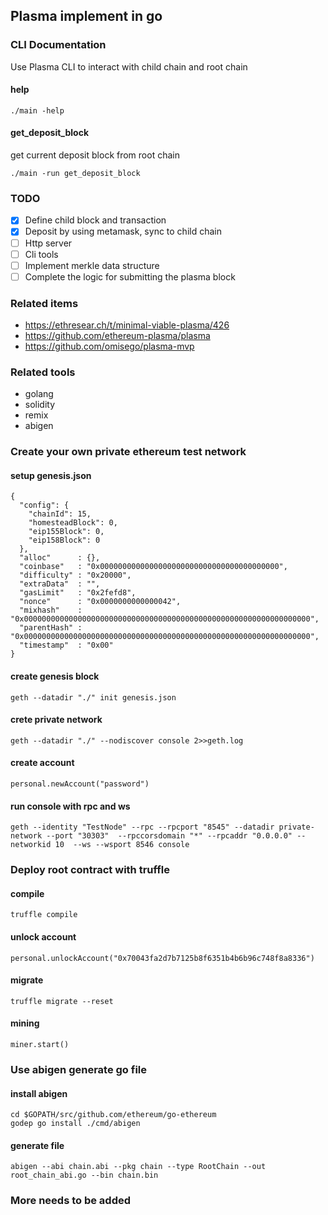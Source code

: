 ## Plasma implement in go

### CLI Documentation

Use Plasma CLI to interact with child chain and root chain

#### help

```
./main -help
```

#### get_deposit_block

get current deposit block from root chain

```
./main -run get_deposit_block
```

### TODO

- [x] Define child block and transaction
- [x] Deposit by using metamask, sync to child chain
- [ ] Http server
- [ ] Cli tools
- [ ] Implement merkle data structure
- [ ] Complete the logic for submitting the plasma block

###  Related items

- https://ethresear.ch/t/minimal-viable-plasma/426
- https://github.com/ethereum-plasma/plasma
- https://github.com/omisego/plasma-mvp

### Related tools

- golang
- solidity
- remix
- abigen

### Create your own private ethereum test network

#### setup genesis.json

```
{
  "config": {
    "chainId": 15,
    "homesteadBlock": 0,
    "eip155Block": 0,
    "eip158Block": 0
  },
  "alloc"      : {},
  "coinbase"   : "0x0000000000000000000000000000000000000000",
  "difficulty" : "0x20000",
  "extraData"  : "",
  "gasLimit"   : "0x2fefd8",
  "nonce"      : "0x0000000000000042",
  "mixhash"    : "0x0000000000000000000000000000000000000000000000000000000000000000",
  "parentHash" : "0x0000000000000000000000000000000000000000000000000000000000000000",
  "timestamp"  : "0x00"
}

```

#### create genesis block

```
geth --datadir "./" init genesis.json
```

#### crete private network

```
geth --datadir "./" --nodiscover console 2>>geth.log
```

#### create account

```
personal.newAccount("password")
```

#### run console with rpc and ws

```
geth --identity "TestNode" --rpc --rpcport "8545" --datadir private-network --port "30303"  --rpccorsdomain "*" --rpcaddr "0.0.0.0" --networkid 10  --ws --wsport 8546 console
```

### Deploy root contract with truffle

#### compile

```
truffle compile
```

#### unlock account

```
personal.unlockAccount("0x70043fa2d7b7125b8f6351b4b6b96c748f8a8336")
```

#### migrate

```
truffle migrate --reset
```

#### mining

```
miner.start()
```

### Use abigen generate go file

#### install abigen

```
cd $GOPATH/src/github.com/ethereum/go-ethereum
godep go install ./cmd/abigen
```

#### generate file

```
abigen --abi chain.abi --pkg chain --type RootChain --out root_chain_abi.go --bin chain.bin
```


### More needs to be added